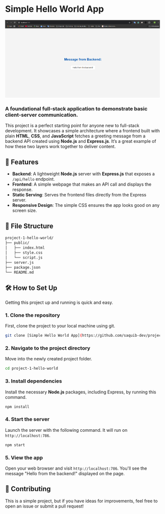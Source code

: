 # Simple Hello World App

![Project Banner](https://github.com/saquib-dev/project-1-hello-world/blob/main/project-1-hello-world/project-1-hello-world-output.png?raw=true)

### A foundational full-stack application to demonstrate basic client-server communication.

This project is a perfect starting point for anyone new to full-stack development. It showcases a simple architecture where a frontend built with plain **HTML**, **CSS**, and **JavaScript** fetches a greeting message from a backend API created using **Node.js** and **Express.js**. It’s a great example of how these two layers work together to deliver content.

## 🚀 Features

-   **Backend**: A lightweight **Node.js** server with **Express.js** that exposes a `/api/hello` endpoint.
-   **Frontend**: A simple webpage that makes an API call and displays the response.
-   **Static Serving**: Serves the frontend files directly from the Express server.
-   **Responsive Design**: The simple CSS ensures the app looks good on any screen size.

## 📂 File Structure

```
project-1-hello-world/
├── public/
│   ├── index.html
│   ├── style.css
│   └── script.js
├── server.js
├── package.json
└── README.md
```

## 🛠️ How to Set Up

Getting this project up and running is quick and easy.

### **1. Clone the repository**

First, clone the project to your local machine using git.

```bash
git clone [Simple Hello World App](https://github.com/saquib-dev/project-1-hello-world.git)
```

### **2. Navigate to the project directory**

Move into the newly created project folder.

```bash
cd project-1-hello-world
```

### **3. Install dependencies**

Install the necessary **Node.js** packages, including Express, by running this command.

```bash
npm install
```

### **4. Start the server**

Launch the server with the following command. It will run on `http://localhost:786`.

```bash
npm start
```

### **5. View the app**

Open your web browser and visit `http://localhost:786`. You'll see the message "Hello from the backend!" displayed on the page.

## 🤝 Contributing

This is a simple project, but if you have ideas for improvements, feel free to open an issue or submit a pull request!
